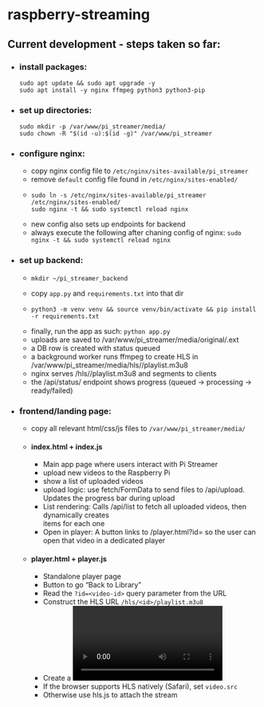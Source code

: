 # raspberry-streaming

## Current development - steps taken so far:

- ### install packages:
    ```
    sudo apt update && sudo apt upgrade -y
    sudo apt install -y nginx ffmpeg python3 python3-pip
    ```

- ### set up directories:
    ```
    sudo mkdir -p /var/www/pi_streamer/media/
    sudo chown -R "$(id -u):$(id -g)" /var/www/pi_streamer
    ```

- ### configure nginx:
    - copy nginx config file to `/etc/nginx/sites-available/pi_streamer`
    - remove `default` config file found in `/etc/nginx/sites-enabled/`
    - ```
      sudo ln -s /etc/nginx/sites-available/pi_streamer /etc/nginx/sites-enabled/
      sudo nginx -t && sudo systemctl reload nginx
      ```
    - new config also sets up endpoints for backend
    - always execute the following after chaning config of nginx: `sudo nginx -t && sudo systemctl reload nginx`

- ### set up backend:
    - ```
      mkdir ~/pi_streamer_backend
      ```
    - copy `app.py` and `requirements.txt` into that dir
    - ```
      python3 -m venv venv && source venv/bin/activate && pip install -r requirements.txt
      ```
    - finally, run the app as such: `python app.py`
    - uploads are saved to /var/www/pi_streamer/media/original/<id>.ext
    - a DB row is created with status queued
    - a background worker runs ffmpeg to create HLS in /var/www/pi_streamer/media/hls/<id>/playlist.m3u8
    - nginx serves /hls/<id>/playlist.m3u8 and segments to clients
    - the /api/status/<id> endpoint shows progress (queued -> processing -> ready/failed)

- ### frontend/landing page:
    - copy all relevant html/css/js files to `/var/www/pi_streamer/media/`
    - #### index.html + index.js
        - Main app page where users interact with Pi Streamer
        - upload new videos to the Raspberry Pi
        - show a list of uploaded videos
        - upload logic: use fetch/FormData to send files to /api/upload.
        Updates the progress bar during upload
        - List rendering: Calls /api/list to fetch all uploaded videos, then
        dynamically creates <div> items for each one
        - Open in player: A button links to /player.html?id=<video-id> so the
        user can open that video in a dedicated player
    - #### player.html + player.js
        - Standalone player page
        - Button to go “Back to Library”
        - Read the `?id=<video-id>` query parameter from the URL
        - Construct the HLS URL `/hls/<id>/playlist.m3u8`
        - Create a <video> element
        - If the browser supports HLS natively (Safari), set `video.src`
        - Otherwise use hls.js to attach the stream
